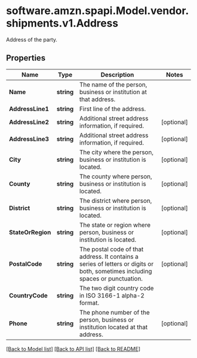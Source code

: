 # software.amzn.spapi.Model.vendor.shipments.v1.Address
Address of the party.

## Properties

Name | Type | Description | Notes
------------ | ------------- | ------------- | -------------
**Name** | **string** | The name of the person, business or institution at that address. | 
**AddressLine1** | **string** | First line of the address. | 
**AddressLine2** | **string** | Additional street address information, if required. | [optional] 
**AddressLine3** | **string** | Additional street address information, if required. | [optional] 
**City** | **string** | The city where the person, business or institution is located. | [optional] 
**County** | **string** | The county where person, business or institution is located. | [optional] 
**District** | **string** | The district where person, business or institution is located. | [optional] 
**StateOrRegion** | **string** | The state or region where person, business or institution is located. | [optional] 
**PostalCode** | **string** | The postal code of that address. It contains a series of letters or digits or both, sometimes including spaces or punctuation. | [optional] 
**CountryCode** | **string** | The two digit country code in ISO 3166-1 alpha-2 format. | 
**Phone** | **string** | The phone number of the person, business or institution located at that address. | [optional] 

[[Back to Model list]](../README.md#documentation-for-models) [[Back to API list]](../README.md#documentation-for-api-endpoints) [[Back to README]](../README.md)


